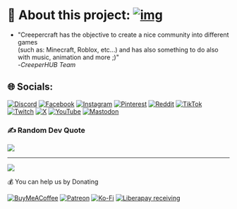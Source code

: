 # 💫 About this project: [![img](https://custom-icon-badges.demolab.com/badge/powered_by-CreeperHUB-white.svg?logo=creeperhub&logoColor=white)](https://creeperhub.net)
* "Creepercraft has the objective to create a nice community into different games<br> (such as: Minecraft, Roblox, etc...) and has also something to do also with music, animation and more ;)"  <br>         -_CreeperHUB Team_


## 🌐 Socials:
[![Discord](https://img.shields.io/badge/Discord-%237289DA.svg?logo=discord&logoColor=white)](https://creepercraft.net/discord) [![Facebook](https://img.shields.io/badge/Facebook-%231877F2.svg?logo=Facebook&logoColor=white)](https://fb.com/creepercraft) [![Instagram](https://img.shields.io/badge/Instagram-%23E4405F.svg?logo=Instagram&logoColor=white)](https://instagram.com/creepercraftnet) [![Pinterest](https://img.shields.io/badge/Pinterest-%23E60023.svg?logo=Pinterest&logoColor=white)](https://pinterest.com/creepercraftnet) [![Reddit](https://img.shields.io/badge/Reddit-%23FF4500.svg?logo=Reddit&logoColor=white)](https://reddit.com/r/creepercraft) [![TikTok](https://img.shields.io/badge/TikTok-%23000000.svg?logo=TikTok&logoColor=white)](https://tiktok.com/@creepercraftnet) [![Twitch](https://img.shields.io/badge/Twitch-%239146FF.svg?logo=Twitch&logoColor=white)](https://twitch.tv/creepercraftnet) [![X](https://img.shields.io/badge/X-black.svg?logo=X&logoColor=white)](https://x.com/creepercraftfun) [![YouTube](https://img.shields.io/badge/YouTube-%23FF0000.svg?logo=YouTube&logoColor=white)](https://youtube.com/@creepercraftnet) [![Mastodon](https://img.shields.io/badge/-MASTODON-%232B90D9?style=for-the-badge&logo=mastodon&logoColor=white)](https://mas.to/@creepercraft)



### ✍️ Random Dev Quote
[![](https://quotes-github-readme.vercel.app/api?type=horizontal&theme=dark)](https://github.com/PiyushSuthar/github-readme-quotes)
</details>

---
[![](https://visitcount.itsvg.in/api?id=creepercraftoff&label=Profile%20Views&color=12&icon=1&pretty=true)](https://github.com/creepercraftoff)

  💰 You can help us by Donating
  
  [![BuyMeACoffee](https://img.shields.io/badge/Buy%20Me%20a%20Coffee-ffdd00?style=for-the-badge&logo=buy-me-a-coffee&logoColor=black)](https://buymeacoffee.com/creepercraft) [![Patreon](https://img.shields.io/badge/Patreon-F96854?style=for-the-badge&logo=patreon&logoColor=white)](https://patreon.com/creepercraftnet) [![Ko-Fi](https://img.shields.io/badge/Ko--fi-F16061?style=for-the-badge&logo=ko-fi&logoColor=white)](https://ko-fi.com/creepercraft) [![Liberapay receiving](https://img.shields.io/liberapay/receives/creepercraft)](https://liberapay.com/creepercraft/)


  
<!-- Proudly created with GPRM ( https://gprm.itsvg.in ) -->
